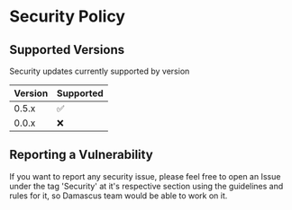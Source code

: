 # Security Policy

## Supported Versions

Security updates currently supported by version

| Version | Supported          |
| ------- | ------------------ |
| 0.5.x   | :white_check_mark: |
| 0.0.x   | :x:                |

## Reporting a Vulnerability

If you want to report any security issue, please feel free to open an Issue under the tag 'Security'
at it's respective section using the guidelines and rules for it,
so Damascus team would be able to work on it.
